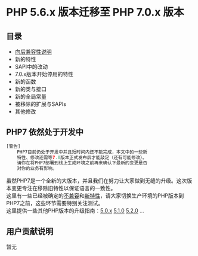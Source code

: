 # PHP 5.6.x 版本迁移至 PHP 7.0.x 版本
## 目录
* [向后兼容性说明][1]
* 新的特性
* SAPI中的改动
* 7.0.x版本开始停用的特性
* 新的函数
* 新的类与接口
* 新的全局常量
* 被移除的扩展与SAPIs
* 其他修改

## PHP7 依然处于开发中
```PHP
[警告] 
    PHP7目前仍处于开发中并且短时间内还不能完成，本文中的一些新
    特性、修改还需等7.0版本正式发布后才能敲定（还有可能修改）。
    请你在将PHP7部署到线上生成环境之前再来确认下最新的变更是否
    对你的业务有影响。
```
虽然PHP7是一个全新的大版本，并且我们在努力让大家做到无缝的升级。这次版本变更专注在移除旧特性以保证语言的一致性。<br>
这里有一些已经被确定的[不兼容][1]和[新特性][3]，请大家切换生产环境的PHP版本到PHP7之前，这些环节需要特别关注测试。<br>
这里提供一些其他PHP版本的升级指南：[5.0.x][4] [5.1.0][5] [5.2.0][6] …

## 用户贡献说明 
暂无

[1]:	./Backward-incompatible-changes.md
[3]:	b "新特性"
[4]:	a "5.0.x"
[5]:	b
[6]:	v
